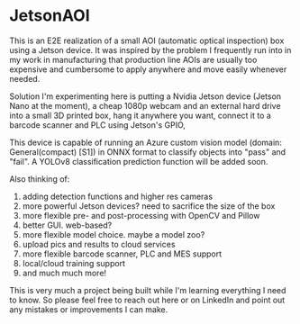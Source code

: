 # JetsonAOI
This is an E2E realization of a small AOI (automatic optical inspection) box using a Jetson device. It was inspired by the problem I frequently run into in my work in manufacturing that production line AOIs are usually too expensive and cumbersome to apply anywhere and move easily whenever needed.

Solution I'm experimenting here is putting a Nvidia Jetson device (Jetson Nano at the moment), a cheap 1080p webcam and an external hard drive into a small 3D printed box, hang it anywhere you want, connect it to a barcode scanner and PLC using Jetson's GPIO, 

This device is capable of running an Azure custom vision model (domain: General(compact) [S1]) in ONNX format to classify objects into "pass" and "fail". A YOLOv8 classification prediction function will be added soon.

Also thinking of:
1. adding detection functions and higher res cameras
2. more powerful Jetson devices? need to sacrifice the size of the box
3. more flexible pre- and post-processing with OpenCV and Pillow
4. better GUI. web-based?
5. more flexible model choice. maybe a model zoo?
6. upload pics and results to cloud services
7. more flexible barcode scanner, PLC and MES support
8. local/cloud training support
9. and much much more!

This is very much a project being built while I'm learning everything I need to know. So please feel free to reach out here or on LinkedIn and point out any mistakes or improvements I can make.
